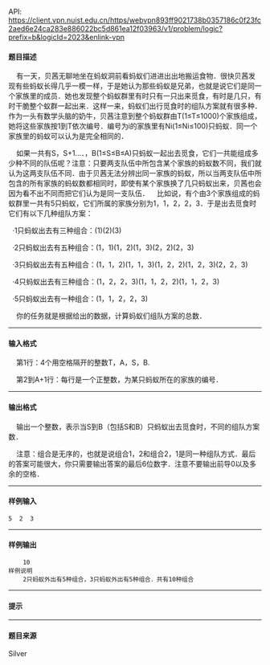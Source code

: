 API: https://client.vpn.nuist.edu.cn/https/webvpn893ff9021738b0357186c0f23fc2aed6e24ca283e886022bc5d861ea12f03963/v1/problem/logic?prefix=b&logicId=2023&enlink-vpn

#### 题目描述

    有一天，贝茜无聊地坐在蚂蚁洞前看蚂蚁们进进出出地搬运食物．很快贝茜发现有些蚂蚁长得几乎一模一样，于是她认为那些蚂蚁是兄弟，也就是说它们是同一个家族里的成员．她也发现整个蚂蚁群里有时只有一只出来觅食，有时是几只，有时干脆整个蚁群一起出来．这样一来，蚂蚁们出行觅食时的组队方案就有很多种．作为一头有数学头脑的奶牛，贝茜注意到整个蚂蚁群由T(1≤T≤1000)个家族组成，她将这些家族按1到T依次编号．编号为i的家族里有Ni(1≤Ni≤100)只蚂蚁．同一个家族里的蚂蚁可以认为是完全相同的．

    如果一共有S，S+1…．，B(1≤S≤B≤A)只蚂蚁一起出去觅食，它们一共能组成多少种不同的队伍呢？注意：只要两支队伍中所包含某个家族的蚂蚁数不同，我们就认为这两支队伍不同．由于贝茜无法分辨出同一家族的蚂蚁，所以当两支队伍中所包含的所有家族的蚂蚁数都相同时，即使有某个家族换了几只蚂蚁出来，贝茜也会因为看不出不同而把它们认为是同一支队伍．    比如说，有个由3个家族组成的蚂蚁群里一共有5只蚂蚁，它们所属的家族分别为1，1，2，2，3．于是出去觅食时它们有以下几种组队方案：

  ·1只蚂蚁出去有三种组合：(1)(2)(3)

  ·2只蚂蚁出去有五种组合：(1，1)(1，2)(1，3)(2，2)(2，3)

  ·3只蚂蚁出去有五种组合：(1，1，2)(1，1，3)(1，2，2)(1，2，3)(2，2，3)

  ·4只蚂蚁出去有三种组合：(1，2，2，3)(1，1，2，2)(1，1，2，3)

  ·5只蚂蚁出去有一种组合：(1，1，2，2，3)

    你的任务就是根据给出的数据，计算蚂蚁们组队方案的总数．

---

#### 输入格式

    第1行：4个用空格隔开的整数T，A，S，B.

    第2到A+1行：每行是一个正整数，为某只蚂蚁所在的家族的编号．

---

#### 输出格式

    输出一个整数，表示当S到B（包括S和B）只蚂蚁出去觅食时，不同的组队方案数．

    注意：组合是无序的，也就是说组合1，2和组合2，1是同一种组队方式．最后的答案可能很大，你只需要输出答案的最后6位数字．注意不要输出前导0以及多余的空格．

---

#### 样例输入
```
5  2  3

```

---

#### 样例输出
```
    10
样例说明
    2只蚂蚁外出有5种组合，3只蚂蚁外出有5种组合．共有10种组合
```

---

#### 提示

---

#### 题目来源

Silver